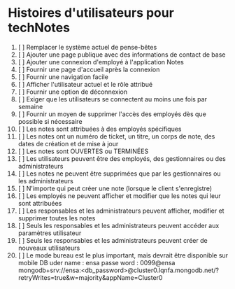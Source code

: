 # Histoires d'utilisateurs pour techNotes

1. [ ] Remplacer le système actuel de pense-bêtes
2. [ ] Ajouter une page publique avec des informations de contact de base
3. [ ] Ajouter une connexion d'employé à l'application Notes
4. [ ] Fournir une page d'accueil après la connexion
5. [ ] Fournir une navigation facile
6. [ ] Afficher l'utilisateur actuel et le rôle attribué
7. [ ] Fournir une option de déconnexion
8. [ ] Exiger que les utilisateurs se connectent au moins une fois par semaine
9. [ ] Fournir un moyen de supprimer l'accès des employés dès que possible si nécessaire
10. [ ] Les notes sont attribuées à des employés spécifiques
11. [ ] Les notes ont un numéro de ticket, un titre, un corps de note, des dates de création et de mise à jour
12. [ ] Les notes sont OUVERTES ou TERMINÉES
13. [ ] Les utilisateurs peuvent être des employés, des gestionnaires ou des administrateurs
14. [ ] Les notes ne peuvent être supprimées que par les gestionnaires ou les administrateurs
15. [ ] N'importe qui peut créer une note (lorsque le client s'enregistre)
16. [ ] Les employés ne peuvent afficher et modifier que les notes qui leur sont attribuées
17. [ ] Les responsables et les administrateurs peuvent afficher, modifier et supprimer toutes les notes
18. [ ] Seuls les responsables et les administrateurs peuvent accéder aux paramètres utilisateur
19. [ ] Seuls les responsables et les administrateurs peuvent créer de nouveaux utilisateurs
20. [ ] Le mode bureau est le plus important, mais devrait être disponible sur mobile
DB uder name : ensa
passe word  : 0099@ensa
mongodb+srv://ensa:<db_password>@cluster0.lqnfa.mongodb.net/?retryWrites=true&w=majority&appName=Cluster0



